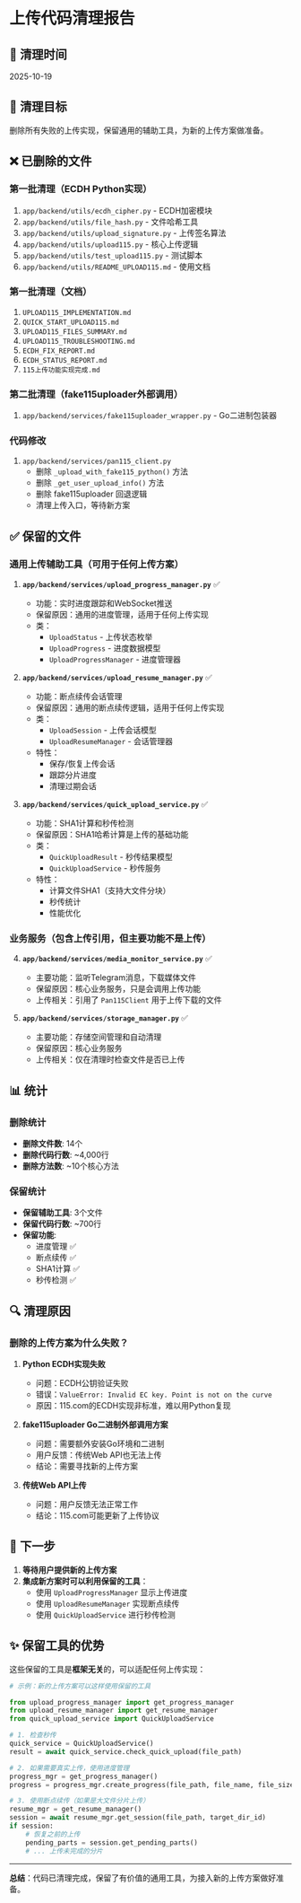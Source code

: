 # 上传代码清理报告

## 📅 清理时间
2025-10-19

## 🎯 清理目标
删除所有失败的上传实现，保留通用的辅助工具，为新的上传方案做准备。

## ❌ 已删除的文件

### 第一批清理（ECDH Python实现）
1. `app/backend/utils/ecdh_cipher.py` - ECDH加密模块
2. `app/backend/utils/file_hash.py` - 文件哈希工具
3. `app/backend/utils/upload_signature.py` - 上传签名算法
4. `app/backend/utils/upload115.py` - 核心上传逻辑
5. `app/backend/utils/test_upload115.py` - 测试脚本
6. `app/backend/utils/README_UPLOAD115.md` - 使用文档

### 第一批清理（文档）
1. `UPLOAD115_IMPLEMENTATION.md`
2. `QUICK_START_UPLOAD115.md`
3. `UPLOAD115_FILES_SUMMARY.md`
4. `UPLOAD115_TROUBLESHOOTING.md`
5. `ECDH_FIX_REPORT.md`
6. `ECDH_STATUS_REPORT.md`
7. `115上传功能实现完成.md`

### 第二批清理（fake115uploader外部调用）
1. `app/backend/services/fake115uploader_wrapper.py` - Go二进制包装器

### 代码修改
1. `app/backend/services/pan115_client.py`
   - 删除 `_upload_with_fake115_python()` 方法
   - 删除 `_get_user_upload_info()` 方法
   - 删除 fake115uploader 回退逻辑
   - 清理上传入口，等待新方案

## ✅ 保留的文件

### 通用上传辅助工具（可用于任何上传方案）

1. **`app/backend/services/upload_progress_manager.py`** ✅
   - 功能：实时进度跟踪和WebSocket推送
   - 保留原因：通用的进度管理，适用于任何上传实现
   - 类：
     - `UploadStatus` - 上传状态枚举
     - `UploadProgress` - 进度数据模型
     - `UploadProgressManager` - 进度管理器

2. **`app/backend/services/upload_resume_manager.py`** ✅
   - 功能：断点续传会话管理
   - 保留原因：通用的断点续传逻辑，适用于任何上传实现
   - 类：
     - `UploadSession` - 上传会话模型
     - `UploadResumeManager` - 会话管理器
   - 特性：
     - 保存/恢复上传会话
     - 跟踪分片进度
     - 清理过期会话

3. **`app/backend/services/quick_upload_service.py`** ✅
   - 功能：SHA1计算和秒传检测
   - 保留原因：SHA1哈希计算是上传的基础功能
   - 类：
     - `QuickUploadResult` - 秒传结果模型
     - `QuickUploadService` - 秒传服务
   - 特性：
     - 计算文件SHA1（支持大文件分块）
     - 秒传统计
     - 性能优化

### 业务服务（包含上传引用，但主要功能不是上传）

4. **`app/backend/services/media_monitor_service.py`** ✅
   - 主要功能：监听Telegram消息，下载媒体文件
   - 保留原因：核心业务服务，只是会调用上传功能
   - 上传相关：引用了 `Pan115Client` 用于上传下载的文件

5. **`app/backend/services/storage_manager.py`** ✅
   - 主要功能：存储空间管理和自动清理
   - 保留原因：核心业务服务
   - 上传相关：仅在清理时检查文件是否已上传

## 📊 统计

### 删除统计
- **删除文件数**: 14个
- **删除代码行数**: ~4,000行
- **删除方法数**: ~10个核心方法

### 保留统计
- **保留辅助工具**: 3个文件
- **保留代码行数**: ~700行
- **保留功能**: 
  - 进度管理 ✅
  - 断点续传 ✅
  - SHA1计算 ✅
  - 秒传检测 ✅

## 🔍 清理原因

### 删除的上传方案为什么失败？

1. **Python ECDH实现失败**
   - 问题：ECDH公钥验证失败
   - 错误：`ValueError: Invalid EC key. Point is not on the curve`
   - 原因：115.com的ECDH实现非标准，难以用Python复现

2. **fake115uploader Go二进制外部调用方案**
   - 问题：需要额外安装Go环境和二进制
   - 用户反馈：传统Web API也无法上传
   - 结论：需要寻找新的上传方案

3. **传统Web API上传**
   - 问题：用户反馈无法正常工作
   - 结论：115.com可能更新了上传协议

## 🎯 下一步

1. **等待用户提供新的上传方案**
2. **集成新方案时可以利用保留的工具**：
   - 使用 `UploadProgressManager` 显示上传进度
   - 使用 `UploadResumeManager` 实现断点续传
   - 使用 `QuickUploadService` 进行秒传检测

## ✨ 保留工具的优势

这些保留的工具是**框架无关**的，可以适配任何上传实现：

```python
# 示例：新的上传方案可以这样使用保留的工具

from upload_progress_manager import get_progress_manager
from upload_resume_manager import get_resume_manager
from quick_upload_service import QuickUploadService

# 1. 检查秒传
quick_service = QuickUploadService()
result = await quick_service.check_quick_upload(file_path)

# 2. 如果需要真实上传，使用进度管理
progress_mgr = get_progress_manager()
progress = progress_mgr.create_progress(file_path, file_name, file_size)

# 3. 使用断点续传（如果是大文件分片上传）
resume_mgr = get_resume_manager()
session = await resume_mgr.get_session(file_path, target_dir_id)
if session:
    # 恢复之前的上传
    pending_parts = session.get_pending_parts()
    # ... 上传未完成的分片
```

---

**总结**：代码已清理完成，保留了有价值的通用工具，为接入新的上传方案做好准备。

